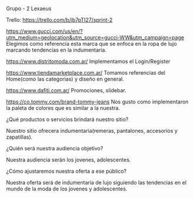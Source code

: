 Grupo - 2 Lexaeus

Trello: https://trello.com/b/ib7pTI27/sprint-2

https://www.gucci.com/us/en/?utm_medium=geolocation&utm_source=gucci-WW&utm_campaign=page
Elegimos como referencia esta marca que se enfoca en la ropa de lujo marcando tendencias en la indumentaria. 

https://www.distritomoda.com.ar/
Implementamos el Login/Register

https://www.tiendamarketplace.com.ar/
Tomamos referencias del Home(como las categorias) y diseño en general. 

https://www.dafiti.com.ar/
Promociones, slidebar.

https://co.tommy.com/brand-tommy-jeans
Nos gusto como implementaron la paleta de colores que es similar a la nuestra.


¿Qué productos o servicios brindará nuestro sitio?

Nuestro sitio ofrecera indumentaria(remeras, pantalones, accesorios y zapatillas).

¿Quién será nuestra audiencia objetivo? 

Nuestra audiencia serán los jovenes, adolescentes.

¿Cómo ajustaremos nuestra oferta a ese público?

Nuestra oferta será de indumentaria de lujo siguiendo las tendencias en el mundo de la moda de los jovenes y adolescentes.
